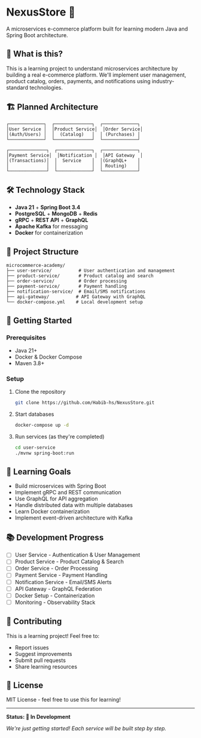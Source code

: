 # NexusStore 🚀

A microservices e-commerce platform built for learning modern Java and Spring Boot architecture.

## 🎯 What is this?

This is a learning project to understand microservices architecture by building a real e-commerce platform. We'll implement user management, product catalog, orders, payments, and notifications using industry-standard technologies.

## 🏗️ Planned Architecture

```
┌─────────────┐  ┌──────────────┐  ┌─────────────┐
│User Service │  │Product Service│  │Order Service│
│(Auth/Users) │  │  (Catalog)   │  │ (Purchases) │
└─────────────┘  └──────────────┘  └─────────────┘

┌──────────────┐  ┌─────────────┐  ┌─────────────┐
│Payment Service│  │Notification │  │API Gateway  │
│(Transactions)│  │  Service    │  │(GraphQL+    │
│              │  │             │  │ Routing)    │
└──────────────┘  └─────────────┘  └─────────────┘
```

## 🛠️ Technology Stack

- **Java 21** + **Spring Boot 3.4**
- **PostgreSQL** + **MongoDB** + **Redis**
- **gRPC** + **REST API** + **GraphQL**
- **Apache Kafka** for messaging
- **Docker** for containerization

## 📁 Project Structure

```
microcommerce-academy/
├── user-service/          # User authentication and management
├── product-service/       # Product catalog and search
├── order-service/         # Order processing
├── payment-service/       # Payment handling
├── notification-service/  # Email/SMS notifications
├── api-gateway/          # API Gateway with GraphQL
└── docker-compose.yml    # Local development setup
```

## 🚀 Getting Started

### Prerequisites
- Java 21+
- Docker & Docker Compose
- Maven 3.8+

### Setup
1. Clone the repository
   ```bash
   git clone https://github.com/Habib-hs/NexusStore.git
   ```

2. Start databases
   ```bash
   docker-compose up -d
   ```

3. Run services (as they're completed)
   ```bash
   cd user-service
   ./mvnw spring-boot:run
   ```

## 🎯 Learning Goals

- Build microservices with Spring Boot
- Implement gRPC and REST communication
- Use GraphQL for API aggregation
- Handle distributed data with multiple databases
- Learn Docker containerization
- Implement event-driven architecture with Kafka

## 📚 Development Progress

- [ ] User Service - Authentication & User Management
- [ ] Product Service - Product Catalog & Search
- [ ] Order Service - Order Processing
- [ ] Payment Service - Payment Handling
- [ ] Notification Service - Email/SMS Alerts
- [ ] API Gateway - GraphQL Federation
- [ ] Docker Setup - Containerization
- [ ] Monitoring - Observability Stack

## 🤝 Contributing

This is a learning project! Feel free to:
- Report issues
- Suggest improvements
- Submit pull requests
- Share learning resources

## 📄 License

MIT License - feel free to use this for learning!

---

**Status: 🚧 In Development**

*We're just getting started! Each service will be built step by step.*
